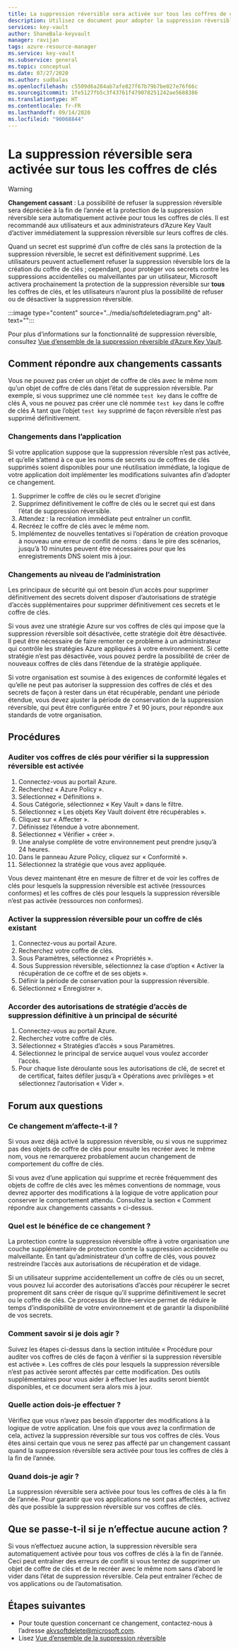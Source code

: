 ```yaml
---
title: La suppression réversible sera activée sur tous les coffres de clés Azure | Microsoft Docs
description: Utilisez ce document pour adopter la suppression réversible pour tous les coffres de clés.
services: key-vault
author: ShaneBala-keyvault
manager: ravijan
tags: azure-resource-manager
ms.service: key-vault
ms.subservice: general
ms.topic: conceptual
ms.date: 07/27/2020
ms.author: sudbalas
ms.openlocfilehash: c5509d6a284ab7afe827f67b79b7be027e76f66c
ms.sourcegitcommit: 1fe5127fb5c3f43761f479078251242ae5688386
ms.translationtype: HT
ms.contentlocale: fr-FR
ms.lasthandoff: 09/14/2020
ms.locfileid: "90068844"
---
```

# <a name="soft-delete-will-be-enabled-on-all-key-vaults"></a>La suppression réversible sera activée sur tous les coffres de clés

> [!WARNING]
> **Changement cassant** : La possibilité de refuser la suppression réversible sera dépréciée à la fin de l’année et la protection de la suppression réversible sera automatiquement activée pour tous les coffres de clés.  Il est recommandé aux utilisateurs et aux administrateurs d’Azure Key Vault d’activer immédiatement la suppression réversible sur leurs coffres de clés.

Quand un secret est supprimé d’un coffre de clés sans la protection de la suppression réversible, le secret est définitivement supprimé. Les utilisateurs peuvent actuellement refuser la suppression réversible lors de la création du coffre de clés ; cependant, pour protéger vos secrets contre les suppressions accidentelles ou malveillantes par un utilisateur, Microsoft activera prochainement la protection de la suppression réversible sur **tous** les coffres de clés, et les utilisateurs n’auront plus la possibilité de refuser ou de désactiver la suppression réversible.

:::image type="content" source="../media/softdeletediagram.png" alt-text="<texte alternatif>":::

Pour plus d’informations sur la fonctionnalité de suppression réversible, consultez [Vue d’ensemble de la suppression réversible d’Azure Key Vault](soft-delete-overview.md).

## <a name="how-do-i-respond-to-breaking-changes"></a>Comment répondre aux changements cassants

Vous ne pouvez pas créer un objet de coffre de clés avec le même nom qu’un objet de coffre de clés dans l’état de suppression réversible.  Par exemple, si vous supprimez une clé nommée `test key` dans le coffre de clés A, vous ne pouvez pas créer une clé nommée `test key` dans le coffre de clés A tant que l’objet `test key` supprimé de façon réversible n’est pas supprimé définitivement.

### <a name="application-changes"></a>Changements dans l’application

Si votre application suppose que la suppression réversible n’est pas activée, et qu’elle s’attend à ce que les noms de secrets ou de coffres de clés supprimés soient disponibles pour une réutilisation immédiate, la logique de votre application doit implémenter les modifications suivantes afin d’adopter ce changement.

1. Supprimer le coffre de clés ou le secret d’origine
2. Supprimez définitivement le coffre de clés ou le secret qui est dans l’état de suppression réversible.
3. Attendez : la recréation immédiate peut entraîner un conflit.
4. Recréez le coffre de clés avec le même nom.
5. Implémentez de nouvelles tentatives si l’opération de création provoque à nouveau une erreur de conflit de noms : dans le pire des scénarios, jusqu’à 10 minutes peuvent être nécessaires pour que les enregistrements DNS soient mis à jour.

### <a name="administration-changes"></a>Changements au niveau de l’administration

Les principaux de sécurité qui ont besoin d’un accès pour supprimer définitivement des secrets doivent disposer d’autorisations de stratégie d’accès supplémentaires pour supprimer définitivement ces secrets et le coffre de clés.

Si vous avez une stratégie Azure sur vos coffres de clés qui impose que la suppression réversible soit désactivée, cette stratégie doit être désactivée.  Il peut être nécessaire de faire remonter ce problème à un administrateur qui contrôle les stratégies Azure appliquées à votre environnement. Si cette stratégie n’est pas désactivée, vous pouvez perdre la possibilité de créer de nouveaux coffres de clés dans l’étendue de la stratégie appliquée.

Si votre organisation est soumise à des exigences de conformité légales et qu’elle ne peut pas autoriser la suppression des coffres de clés et des secrets de façon à rester dans un état récupérable, pendant une période étendue, vous devez ajuster la période de conservation de la suppression réversible, qui peut être configurée entre 7 et 90 jours, pour répondre aux standards de votre organisation.

## <a name="procedures"></a>Procédures

### <a name="audit-your-key-vaults-to-check-if-soft-delete-is-enabled"></a>Auditer vos coffres de clés pour vérifier si la suppression réversible est activée

1. Connectez-vous au portail Azure.
2. Recherchez « Azure Policy ».
3. Sélectionnez « Définitions ».
4. Sous Catégorie, sélectionnez « Key Vault » dans le filtre.
5. Sélectionnez « Les objets Key Vault doivent être récupérables ».
6. Cliquez sur « Affecter ».
7. Définissez l’étendue à votre abonnement.
8. Sélectionnez « Vérifier + créer ».
9. Une analyse complète de votre environnement peut prendre jusqu’à 24 heures.
10. Dans le panneau Azure Policy, cliquez sur « Conformité ».
11. Sélectionnez la stratégie que vous avez appliquée.

Vous devez maintenant être en mesure de filtrer et de voir les coffres de clés pour lesquels la suppression réversible est activée (ressources conformes) et les coffres de clés pour lesquels la suppression réversible n’est pas activée (ressources non conformes).

### <a name="turn-on-soft-delete-for-an-existing-key-vault"></a>Activer la suppression réversible pour un coffre de clés existant

1. Connectez-vous au portail Azure.
2. Recherchez votre coffre de clés.
3. Sous Paramètres, sélectionnez « Propriétés ».
4. Sous Suppression réversible, sélectionnez la case d’option « Activer la récupération de ce coffre et de ses objets ».
5. Définir la période de conservation pour la suppression réversible.
6. Sélectionnez « Enregistrer ».

### <a name="grant-purge-access-policy-permissions-to-a-security-principal"></a>Accorder des autorisations de stratégie d’accès de suppression définitive à un principal de sécurité

1. Connectez-vous au portail Azure.
2. Recherchez votre coffre de clés.
3. Sélectionnez « Stratégies d’accès » sous Paramètres.
4. Sélectionnez le principal de service auquel vous voulez accorder l’accès.
5. Pour chaque liste déroulante sous les autorisations de clé, de secret et de certificat, faites défiler jusqu’à « Opérations avec privilèges » et sélectionnez l’autorisation « Vider ».

## <a name="frequently-asked-questions"></a>Forum aux questions

### <a name="does-this-change-affect-me"></a>Ce changement m’affecte-t-il ?

Si vous avez déjà activé la suppression réversible, ou si vous ne supprimez pas des objets de coffre de clés pour ensuite les recréer avec le même nom, vous ne remarquerez probablement aucun changement de comportement du coffre de clés.

Si vous avez d’une application qui supprime et recrée fréquemment des objets de coffre de clés avec les mêmes conventions de nommage, vous devrez apporter des modifications à la logique de votre application pour conserver le comportement attendu. Consultez la section « Comment répondre aux changements cassants » ci-dessus.

### <a name="how-do-i-benefit-from-this-change"></a>Quel est le bénéfice de ce changement ?

La protection contre la suppression réversible offre à votre organisation une couche supplémentaire de protection contre la suppression accidentelle ou malveillante. En tant qu’administrateur d’un coffre de clés, vous pouvez restreindre l’accès aux autorisations de récupération et de vidage.

Si un utilisateur supprime accidentellement un coffre de clés ou un secret, vous pouvez lui accorder des autorisations d’accès pour récupérer le secret proprement dit sans créer de risque qu’il supprime définitivement le secret ou le coffre de clés. Ce processus de libre-service permet de réduire le temps d’indisponibilité de votre environnement et de garantir la disponibilité de vos secrets.

### <a name="how-do-i-find-out-if-i-need-to-take-action"></a>Comment savoir si je dois agir ?

Suivez les étapes ci-dessus dans la section intitulée « Procédure pour auditer vos coffres de clés de façon à vérifier si la suppression réversible est activée ». Les coffres de clés pour lesquels la suppression réversible n’est pas activée seront affectés par cette modification. Des outils supplémentaires pour vous aider à effectuer les audits seront bientôt disponibles, et ce document sera alors mis à jour.

### <a name="what-action-do-i-need-to-take"></a>Quelle action dois-je effectuer ?

Vérifiez que vous n’avez pas besoin d’apporter des modifications à la logique de votre application. Une fois que vous avez la confirmation de cela, activez la suppression réversible sur tous vos coffres de clés. Vous êtes ainsi certain que vous ne serez pas affecté par un changement cassant quand la suppression réversible sera activée pour tous les coffres de clés à la fin de l’année.

### <a name="by-when-do-i-need-to-take-action"></a>Quand dois-je agir ?

La suppression réversible sera activée pour tous les coffres de clés à la fin de l’année. Pour garantir que vos applications ne sont pas affectées, activez dès que possible la suppression réversible sur vos coffres de clés.

## <a name="what-will-happen-if-i-dont-take-any-action"></a>Que se passe-t-il si je n’effectue aucune action ?

Si vous n’effectuez aucune action, la suppression réversible sera automatiquement activée pour tous vos coffres de clés à la fin de l’année. Ceci peut entraîner des erreurs de conflit si vous tentez de supprimer un objet de coffre de clés et de le recréer avec le même nom sans d’abord le vider dans l’état de suppression réversible. Cela peut entraîner l’échec de vos applications ou de l’automatisation.

## <a name="next-steps"></a>Étapes suivantes

- Pour toute question concernant ce changement, contactez-nous à l’adresse [akvsoftdelete@microsoft.com](mailto:akvsoftdelete@microsoft.com).
- Lisez [Vue d’ensemble de la suppression réversible](soft-delete-overview.md)

